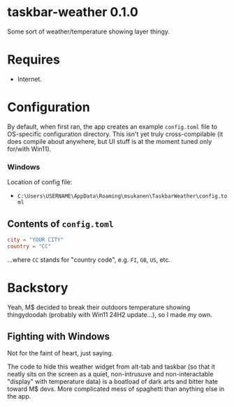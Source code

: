 # taskbar-weather 0.1.0
Some sort of weather/temperature showing layer thingy.

# Requires
- Internet.

# Configuration
By default, when first ran, the app creates an example `config.toml`
file to OS-specific configuration directory. This isn't yet truly
cross-compilable (it does compile about anywhere, but UI stuff is
at the moment tuned only for/with Win11).

### Windows
Location of config file:
- `C:\Users\USERNAME\AppData\Roaming\msukanen\TaskbarWeather\config.toml`

## Contents of `config.toml`
```toml
city = "YOUR CITY"
country = "CC"
```
…where `CC` stands for "country code", e.g. `FI`, `GB`, `US`, etc.

# Backstory
Yeah, M$ decided to break their outdoors temperature showing thingydoodah (probably with Win11 24H2 update…),
so I made my own.

## Fighting with Windows
Not for the faint of heart, just saying.

The code to hide this weather widget from alt-tab and taskbar
(so that it neatly sits on the screen as a quiet, non-intrusuve and
non-interactable "display" with temperature data) is a boatload
of dark arts and bitter hate toward M$ devs. More complicated mess
of spaghetti than anything else in the app.
